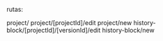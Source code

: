 
rutas:

project/
project/[projectId]/edit
project/new
history-block/[projectId]/[versionId]/edit
history-block/new